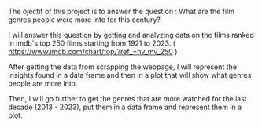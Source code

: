 The ojectif of this project is to answer the question : What are the film genres people were more into for this century?

I will answer this question by getting and analyzing data on the films ranked in imdb's top 250 films starting from 1921 to 2023.
( https://www.imdb.com/chart/top/?ref_=nv_mv_250 )

After getting the data from scrapping the webpage, I will represent the insights found in a data frame and then in a plot that will show what genres people are more into.

Then, I will go further to get the genres that are more watched for the last decade (2013 - 2023), put them in a data frame and represent them in a plot.
